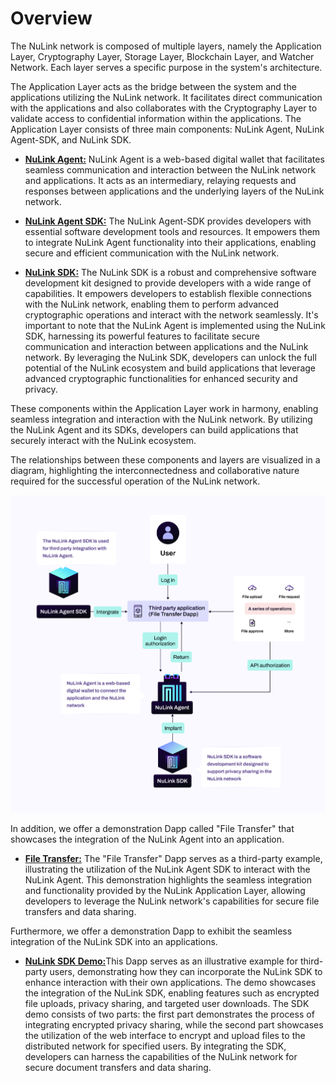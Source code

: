 # Overview

The NuLink network is composed of multiple layers, namely the Application Layer, Cryptography Layer, Storage Layer, Blockchain Layer, and Watcher Network. Each layer serves a specific purpose in the system's architecture.

The Application Layer acts as the bridge between the system and the applications utilizing the NuLink network. It facilitates direct communication with the applications and also collaborates with the Cryptography Layer to validate access to confidential information within the applications. The Application Layer consists of three main components: NuLink Agent, NuLink Agent-SDK, and NuLink SDK.

* [**NuLink Agent:**](nulink_agent.md) NuLink Agent is a web-based digital wallet that facilitates seamless communication and interaction between the NuLink network and applications. It acts as an intermediary, relaying requests and responses between applications and the underlying layers of the NuLink network.

* [**NuLink Agent SDK:**](../dev/agent_sdk.md) The NuLink Agent-SDK provides developers with essential software development tools and resources. It empowers them to integrate NuLink Agent functionality into their applications, enabling secure and efficient communication with the NuLink network.

* [**NuLink SDK:**](../dev/agent_sdk.md) The NuLink SDK is a robust and comprehensive software development kit designed to provide developers with a wide range of capabilities. It empowers developers to establish flexible connections with the NuLink network, enabling them to perform advanced cryptographic operations and interact with the network seamlessly. It's important to note that the NuLink Agent is implemented using the NuLink SDK, harnessing its powerful features to facilitate secure communication and interaction between applications and the NuLink network. By leveraging the NuLink SDK, developers can unlock the full potential of the NuLink ecosystem and build applications that leverage advanced cryptographic functionalities for enhanced security and privacy.

These components within the Application Layer work in harmony, enabling seamless integration and interaction with the NuLink network. By utilizing the NuLink Agent and its SDKs, developers can build applications that securely interact with the NuLink ecosystem.

The relationships between these components and layers are visualized in a diagram, highlighting the interconnectedness and collaborative nature required for the successful operation of the NuLink network.

![Operation Flow](../miscellaneous/img/flow.jpg)

In addition, we offer a demonstration Dapp called "File Transfer" that showcases the integration of the NuLink Agent into an application. 

* [**File Transfer:**](agent_usecase.md) The "File Transfer" Dapp serves as a third-party example, illustrating the utilization of the NuLink Agent SDK to interact with the NuLink Agent. This demonstration highlights the seamless integration and functionality provided by the NuLink Application Layer, allowing developers to leverage the NuLink network's capabilities for secure file transfers and data sharing.

Furthermore, we offer a demonstration Dapp to exhibit the seamless integration of the NuLink SDK into an applications. 

* [**NuLink SDK Demo:**](../dev/agent_sdk.md)This Dapp serves as an illustrative example for third-party users, demonstrating how they can incorporate the NuLink SDK to enhance interaction with their own applications. The demo showcases the integration of the NuLink SDK, enabling features such as encrypted file uploads, privacy sharing, and targeted user downloads. The SDK demo consists of two parts: the first part demonstrates the process of integrating encrypted privacy sharing, while the second part showcases the utilization of the web interface to encrypt and upload files to the distributed network for specified users. By integrating the SDK, developers can harness the capabilities of the NuLink network for secure document transfers and data sharing.
